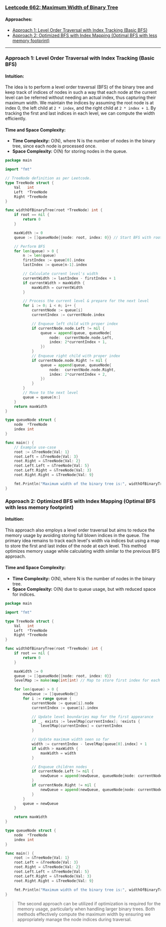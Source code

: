 ### [Leetcode 662: Maximum Width of Binary Tree](https://leetcode.com/problems/maximum-width-of-binary-tree/)

#### Approaches:
- [Approach 1: Level Order Traversal with Index Tracking (Basic BFS)](#approach-1-level-order-traversal-with-index-tracking-basic-bfs)
- [Approach 2: Optimized BFS with Index Mapping (Optimal BFS with less memory footprint)](#approach-2-optimized-bfs-with-index-mapping-optimal-bfs-with-less-memory-footprint)

---

### Approach 1: Level Order Traversal with Index Tracking (Basic BFS)

#### Intuition:
The idea is to perform a level order traversal (BFS) of the binary tree and keep track of indices of nodes in such a way that each node at the current level can be referred without needing an actual index, thus capturing their maximum width. We maintain the indices by assuming the root node is at index 0, the left child at `2 * index`, and the right child at `2 * index + 1`. By tracking the first and last indices in each level, we can compute the width efficiently.

#### Time and Space Complexity:
- **Time Complexity:** O(N), where N is the number of nodes in the binary tree, since each node is processed once.
- **Space Complexity:** O(N) for storing nodes in the queue.

```go
package main

import "fmt"

// TreeNode definition as per Leetcode.
type TreeNode struct {
    Val   int
    Left  *TreeNode
    Right *TreeNode
}

func widthOfBinaryTree(root *TreeNode) int {
    if root == nil {
        return 0
    }

    maxWidth := 0
    queue := []queueNode{{node: root, index: 0}} // Start BFS with root node

    // Perform BFS
    for len(queue) > 0 {
        n := len(queue)
        firstIndex := queue[0].index
        lastIndex := queue[n-1].index

        // Calculate current level's width
        currentWidth := lastIndex - firstIndex + 1
        if currentWidth > maxWidth {
            maxWidth = currentWidth
        }

        // Process the current level & prepare for the next level
        for i := 0; i < n; i++ {
            currentNode := queue[i]
            currentIndex := currentNode.index

            // Enqueue left child with proper index
            if currentNode.node.Left != nil {
                queue = append(queue, queueNode{
                    node:  currentNode.node.Left,
                    index: 2*currentIndex + 1,
                })
            }
            // Enqueue right child with proper index
            if currentNode.node.Right != nil {
                queue = append(queue, queueNode{
                    node:  currentNode.node.Right,
                    index: 2*currentIndex + 2,
                })
            }
        }
        // Move to the next level
        queue = queue[n:]
    }
    return maxWidth
}

type queueNode struct {
    node  *TreeNode
    index int
}

func main() {
    // Example use-case
    root := &TreeNode{Val: 1}
    root.Left = &TreeNode{Val: 3}
    root.Right = &TreeNode{Val: 2}
    root.Left.Left = &TreeNode{Val: 5}
    root.Left.Right = &TreeNode{Val: 3}
    root.Right.Right = &TreeNode{Val: 9}

    fmt.Println("Maximum width of the binary tree is:", widthOfBinaryTree(root))
}
```

### Approach 2: Optimized BFS with Index Mapping (Optimal BFS with less memory footprint)

#### Intuition:
This approach also employs a level order traversal but aims to reduce the memory usage by avoiding storing full blown indices in the queue. The primary idea remains to track each level's width via indices but using a map to store the first and last index of the node at each level. This method optimizes memory usage while calculating width similar to the previous BFS approach.

#### Time and Space Complexity:
- **Time Complexity:** O(N), where N is the number of nodes in the binary tree.
- **Space Complexity:** O(N) due to queue usage, but with reduced space for indices.

```go
package main

import "fmt"

type TreeNode struct {
    Val   int
    Left  *TreeNode
    Right *TreeNode
}

func widthOfBinaryTree(root *TreeNode) int {
    if root == nil {
        return 0
    }

    maxWidth := 0
    queue := []queueNode{{node: root, index: 0}}
    levelMap := make(map[int]int) // Map to store first index for each level

    for len(queue) > 0 {
        newQueue := []queueNode{}
        for i := range queue {
            currentNode := queue[i].node
            currentIndex := queue[i].index

            // Update level boundaries map for the first appearance
            if _, exists := levelMap[currentIndex]; !exists {
                levelMap[currentIndex] = currentIndex
            }

            // Update maximum width seen so far
            width := currentIndex - levelMap[queue[0].index] + 1
            if width > maxWidth {
                maxWidth = width
            }

            // Enqueue children nodes
            if currentNode.Left != nil {
                newQueue = append(newQueue, queueNode{node: currentNode.Left, index: 2*currentIndex + 1})
            }
            if currentNode.Right != nil {
                newQueue = append(newQueue, queueNode{node: currentNode.Right, index: 2*currentIndex + 2})
            }
        }
        queue = newQueue
    }

    return maxWidth
}

type queueNode struct {
    node  *TreeNode
    index int
}

func main() {
    root := &TreeNode{Val: 1}
    root.Left = &TreeNode{Val: 3}
    root.Right = &TreeNode{Val: 2}
    root.Left.Left = &TreeNode{Val: 5}
    root.Left.Right = &TreeNode{Val: 3}
    root.Right.Right = &TreeNode{Val: 9}

    fmt.Println("Maximum width of the binary tree is:", widthOfBinaryTree(root))
}
```

> The second approach can be utilized if optimization is required for the memory usage, particularly when handling larger binary trees. Both methods effectively compute the maximum width by ensuring we appropriately manage the node indices during traversal.

